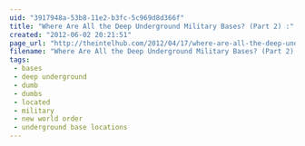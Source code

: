 ```yaml
---
uid: "3917948a-53b8-11e2-b3fc-5c969d8d366f"
title: "Where Are All the Deep Underground Military Bases? (Part 2) :"
created: "2012-06-02 20:21:51"
page_url: "http://theintelhub.com/2012/04/17/where-are-all-the-deep-underground-military-bases-part-2/"
filename: "Where Are All the Deep Underground Military Bases? (Part 2) :.html"
tags: 
 - bases
 - deep underground
 - dumb
 - dumbs
 - located
 - military
 - new world order
 - underground base locations
---
```

